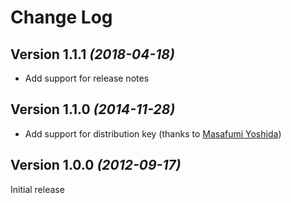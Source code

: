 Change Log
==========

Version 1.1.1 *(2018-04-18)*
--------------------------

* Add support for release notes

Version 1.1.0 *(2014-11-28)*
--------------------------

 * Add support for distribution key (thanks to [Masafumi Yoshida](https://github.com/nyankichi820))

Version 1.0.0 *(2012-09-17)*
--------------------------

Initial release

